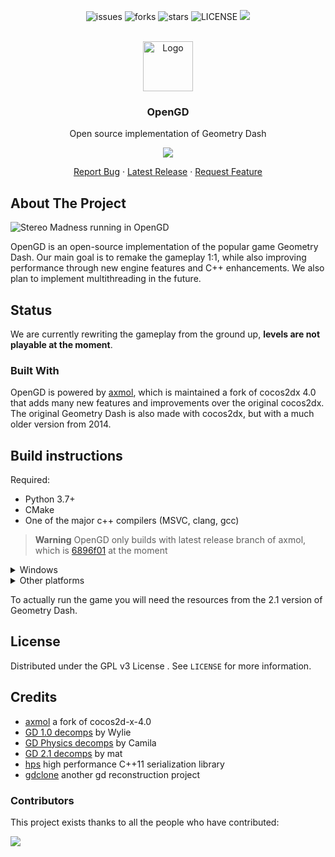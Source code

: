 


<div align="center">

![issues](https://img.shields.io/github/issues/Open-GD/OpenGD?style=for-the-badge&color=blue)
![forks](https://img.shields.io/github/forks/Open-GD/OpenGD?style=for-the-badge)
![stars](https://img.shields.io/github/stars/Open-GD/OpenGD?style=for-the-badge&color=blue)
![LICENSE](https://img.shields.io/github/license/Open-GD/OpenGD?style=for-the-badge&color=blue)
<a href="https://discord.gg/">
<img src="https://dcbadge.vercel.app/api/server/gcbuuR4JWg">
</a>
</div>

<!-- PROJECT LOGO -->
<br />
<div align="center">
  <a href="https://github.com/Open-GD/OpenGD/releases/latest">
    <img src="https://user-images.githubusercontent.com/54410739/226145157-61edd6d9-eec4-479c-83b6-3f0c32e278c3.png" alt="Logo" width="80" height="80">
  </a>

  <h3 align="center">OpenGD</h3>

  <p align="center">
    Open source implementation of Geometry Dash
    <br />   
  </p>
  
![](https://img.shields.io/badge/platforms-windows%20%7C%20linux%20%7C%20mac%20%7C%20android%20%7C%20ios-blue)
    <p align="center">
    <a href="https://github.com/Open-GD/OpenGD/issues">Report Bug</a>
    ·
    <a href="https://github.com/Open-GD/OpenGD/releases/latest">Latest Release</a>
 · 
 <a href="https://github.com/Open-GD/OpenGD/issues">Request Feature</a>
  </p>
</div>


<!-- ABOUT THE PROJECT -->
## About The Project

![Stereo Madness running in OpenGD](https://cdn.discordapp.com/attachments/847950548921614366/1086798200146497647/6046uyhlekoa1.png "OpenGD")


OpenGD is an open-source implementation of the popular game Geometry Dash. Our main goal is to remake the gameplay 1:1, while also improving performance through new engine features and C++ enhancements. We also plan to implement multithreading in the future.

## Status 

We are currently rewriting the gameplay from the ground up, **levels are not playable at the moment**.

### Built With

OpenGD is powered by [axmol](https://github.com/axmolengine/axmol), which is maintained a fork of cocos2dx 4.0 that adds many new features and improvements over the original cocos2dx. The original Geometry Dash is also made with cocos2dx, but with a much older version from 2014.

## Build instructions

Required:
- Python 3.7+
- CMake
- One of the major c++ compilers (MSVC, clang, gcc)


> **Warning**
> OpenGD only builds with latest release branch of axmol, which is [6896f01](https://github.com/axmolengine/axmol/commit/6896f01d3e86a189c8e72ac420c8fdda739531fd) at the moment


<details>

  <summary>Windows</summary>

Clone axmol, run setup.py and restart cmd for command line variables to update
```
git clone --branch release https://github.com/axmolengine/axmol
cd axmol
python setup.py
```

For windows, it is recommended to build axmol separately and link it dynamically to reduce rebuilds, compile time and link time.

In the axmol folder, after running setup.py:
```
cmake -B build_x64 -A x64 -DAX_BUILD_TESTS=OFF
cmake --build build_x64 --config RelWithDebInfo
```

After axmol finished building you can run 
```
git clone https://github.com/Open-GD/OpenGD
cd OpenGD
cmake -B build -A x64 -DAX_PREBUILT_DIR=build_x64
cmake --build build --config RelWithDebInfo
```

> **Warning**
> VS 2019 might not work on Windows, VS 2022 is recommended

</details>

<details>

<summary>Other platforms</summary>
  
Check axmol [Dev setup](https://github.com/axmolengine/axmol/blob/dev/docs/DevSetup.md)

</details>

To actually run the game you will need the resources from the 2.1 version of Geometry Dash.

<!-- LICENSE -->
## License

Distributed under the GPL v3 License . See `LICENSE` for more information.

<!-- ACKNOWLEDGMENTS -->
## Credits

* [axmol](https://github.com/axmolengine/axmol) a fork of cocos2d-x-4.0
* [GD 1.0 decomps](https://github.com/Wyliemaster/Geometry-Dash-1.0) by Wylie
* [GD Physics decomps](https://github.com/camila314/gdp) by Camila
* [GD 2.1 decomps](https://github.com/matcool/gd-decomps) by mat
* [hps](https://github.com/jl2922/hps) high performance C++11 serialization library
* [gdclone](https://github.com/opstic/gdclone) another gd reconstruction project

### Contributors
This project exists thanks to all the people who have contributed:

<a href="https://github.com/Open-GD/OpenGD/graphs/contributors">
  <img src="https://contrib.rocks/image?repo=Open-GD/OpenGD" />
</a>
